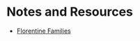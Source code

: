 # Notes and Resources

- [Florentine Families](https://cran.r-project.org/web/packages/netrankr/vignettes/use_case.html)